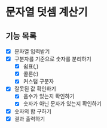 # 문자열 덧셈 계산기

## 기능 목록

- [x]  문자열 입력받기
- [x]  구분자를 기준으로 숫자를 분리하기
    - [x]  쉼표(,)
    - [x]  콜론(:)
    - [x]  커스텀 구분자
- [x]  잘못된 값 확인하기
    - [x]  음수가 있는지 확인하기
    - [x]  숫자가 아닌 문자가 있는지 확인하기
- [x]  숫자의 합 구하기
- [x]  결과 출력하기